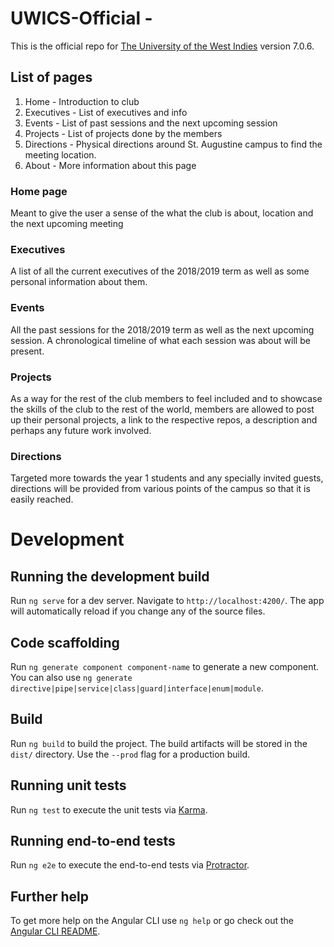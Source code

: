 # UWICS-Official - 
This is the official repo for [The University of the West Indies](https://uwics-official.firebaseapp.com/) version 7.0.6.

## List of pages
1. Home - Introduction to club
2. Executives - List of executives and info
3. Events - List of past sessions and the next upcoming session
4. Projects - List of projects done by the members
5. Directions - Physical directions around St. Augustine campus to find the meeting location. 
6. About - More information about this page

### Home page
Meant to give the user a sense of the what the club is about, location and the next upcoming meeting

### Executives
A list of all the current executives of the 2018/2019 term as well as some personal information about them.

### Events
All the past sessions for the 2018/2019 term as well as the next upcoming session. A chronological timeline of what each session was about will be present.

### Projects
As a way for the rest of the club members to feel included and to showcase the skills of the club to the rest of the world, members are allowed to post up their personal projects, a link to the respective repos, a description and perhaps any future work involved.

### Directions
Targeted more towards the year 1 students and any specially invited guests, directions will be provided from various points of the campus so that it is easily reached.

# Development
## Running the development build

Run `ng serve` for a dev server. Navigate to `http://localhost:4200/`. The app will automatically reload if you change any of the source files.

## Code scaffolding

Run `ng generate component component-name` to generate a new component. You can also use `ng generate directive|pipe|service|class|guard|interface|enum|module`.

## Build

Run `ng build` to build the project. The build artifacts will be stored in the `dist/` directory. Use the `--prod` flag for a production build.

## Running unit tests

Run `ng test` to execute the unit tests via [Karma](https://karma-runner.github.io).

## Running end-to-end tests

Run `ng e2e` to execute the end-to-end tests via [Protractor](http://www.protractortest.org/).

## Further help

To get more help on the Angular CLI use `ng help` or go check out the [Angular CLI README](https://github.com/angular/angular-cli/blob/master/README.md).

